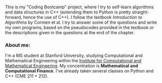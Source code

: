 This is my "Coding Bootcamp" project, where I try to self-learn algorithms and data structures in C++ (extending them to Python is pretty straight-forward, hence the use of C++). I follow the textbook *Introduction to Algorithms* by Cormen et al. I try to answer some of the questions and write my own programs, based on the pseudocodes provided in the textbook or the descriptions given in the questions at the end of the chapter.

### About me:
I'm a MS student at Stanford University, studying Computational and Mathematical Engineering within the [Institute for Computational and Mathematical Engineering](www.stanford.icme.com). My concentration is __Mathematical and Computational Finance__. I've already taken several classes on Python and C++ (CME 211 + 212).
